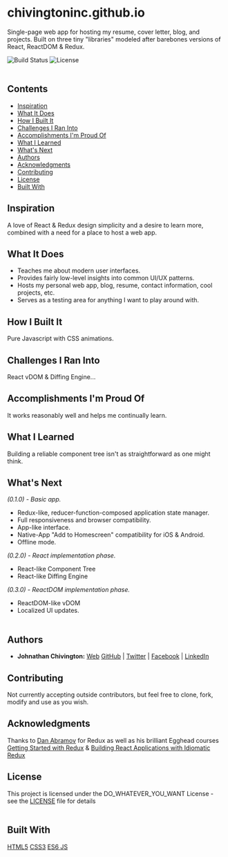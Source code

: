# chivingtoninc.github.io
Single-page web app for hosting my resume, cover letter, blog, and projects. Built on three tiny "libraries" modeled after barebones versions of React, ReactDOM & Redux.

![Build Status](https://img.shields.io/badge/build-NOT_Stable-red.svg)
![License](https://img.shields.io/badge/license-DO_WHATEVER_YOU_WANT-green.svg)
<br/><br/>

## Contents
* [Inspiration](https://github.com/chivingtoninc/chivingtoninc.github.io#inspiration)
* [What It Does](https://github.com/chivingtoninc/chivingtoninc.github.io#what-it-does)
* [How I Built It](https://github.com/chivingtoninc/chivingtoninc.github.io#how-i-built-it)
* [Challenges I Ran Into](https://github.com/chivingtoninc/chivingtoninc.github.io#challenges-i-ran-into)
* [Accomplishments I'm Proud Of](https://github.com/chivingtoninc/chivingtoninc.github.io#accomplishments-im-proud-of)
* [What I Learned](https://github.com/chivingtoninc/chivingtoninc.github.io#what-i-learned)
* [What's Next](https://github.com/chivingtoninc/chivingtoninc.github.io#whats-next)
* [Authors](https://github.com/chivingtoninc/chivingtoninc.github.io#authors)
* [Acknowledgments](https://github.com/chivingtoninc/chivingtoninc.github.io#acknowledgments)
* [Contributing](https://github.com/chivingtoninc/chivingtoninc.github.io#contributing)
* [License](https://github.com/chivingtoninc/chivingtoninc.github.io#license)
* [Built With](https://github.com/chivingtoninc/chivingtoninc.github.io#built-with)


## Inspiration
A love of React & Redux design simplicity and a desire to learn more, combined with a need for a place to host a web app.
<br/>

## What It Does
* Teaches me about modern user interfaces.
* Provides fairly low-level insights into common UI/UX patterns.
* Hosts my personal web app, blog, resume, contact information, cool projects, etc.
* Serves as a testing area for anything I want to play around with.


## How I Built It
Pure Javascript with CSS animations.
<br/>

## Challenges I Ran Into
React vDOM & Diffing Engine...
<br/>

## Accomplishments I'm Proud Of
It works reasonably well and helps me continually learn.
<br/>

## What I Learned
Building a reliable component tree isn't as straightforward as one might think.
<br/>

## What's Next
*(0.1.0) - Basic app.*
* Redux-like, reducer-function-composed application state manager.
* Full responsiveness and browser compatibility.
* App-like interface.
* Native-App "Add to Homescreen" compatibility for iOS & Android.
* Offline mode.

*(0.2.0) - React implementation phase.*
* React-like Component Tree
* React-like Diffing Engine

*(0.3.0) - ReactDOM implementation phase.*
* ReactDOM-like vDOM
* Localized UI updates.
<br/><br/>


## Authors
* **Johnathan Chivington:** [Web](https://chivingtoninc.github.io) [GitHub](https://github.com/chivingtoninc) | [Twitter](https://twitter.com/chivingtoninc) | [Facebook](https://facebook.com/chivingtoninc) | [LinkedIn](https://www.linkedin.com/in/johnathan-chivington/)

## Contributing
Not currently accepting outside contributors, but feel free to clone, fork, modify and use as you wish.

## Acknowledgments
Thanks to [Dan Abramov](https://github.com/gaearon) for Redux as well as his brilliant Egghead courses [Getting Started with Redux](https://egghead.io/courses/getting-started-with-redux) & [Building React Applications with Idiomatic Redux](https://egghead.io/courses/building-react-applications-with-idiomatic-redux)

## License
This project is licensed under the DO_WHATEVER_YOU_WANT License - see the [LICENSE](https://github.com/chivingtoninc/Data-Structures-C/blob/master/LICENSE) file for details
<br/><br/>

## Built With
[HTML5](https://img.shields.io/badge/HTML5-red.svg) [CSS3](https://img.shields.io/badge/CSS3-red.svg) [ES6 JS](https://img.shields.io/badge/ES6_JS-yellow.svg)
